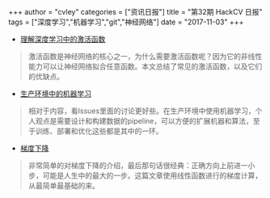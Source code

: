 +++
author = "cvley"
categories = ["资讯日报"]
title = "第32期 HackCV 日报"
tags = ["深度学习","机器学习","git","神经网络"]
date = "2017-11-03"
+++

- [理解深度学习中的激活函数](https://www.learnopencv.com/understanding-activation-functions-in-deep-learning/?from=hackcv&hmsr=hackcv.com&utm_medium=hackcv.com&utm_source=hackcv.com)

> 激活函数是神经网络的核心之一，为什么需要激活函数呢？因为它的非线性能力可以让神经网络拟合任意函数。本文总结了常见的激活函数，以及它们的优缺点。

- [生产环境中的机器学习](https://github.com/szilard/ml-prod?from=hackcv&hmsr=hackcv.com&utm_medium=hackcv.com&utm_source=hackcv.com)

> 相对于内容，看Issues里面的讨论更好些。在生产环境中使用机器学习，个人观点是需要设计和构建数据的pipeline，可以方便的扩展机器和算法，至于训练、部署和优化这些都是其中的一环。

- [梯度下降](https://hackernoon.com/dl03-gradient-descent-719aff91c7d6?from=hackcv&hmsr=hackcv.com&utm_medium=hackcv.com&utm_source=hackcv.com)

> 非常简单的对梯度下降的介绍，最后那句话很经典：正确方向上前进一小步，可能是人生中的最大的一步。这篇文章使用线性函数进行的梯度计算，从最简单最基础的来。

